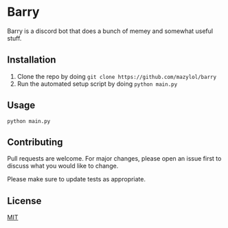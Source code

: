 # Barry

Barry is a discord bot that does a bunch of memey and somewhat useful stuff.

## Installation
1. Clone the repo by doing `git clone https://github.com/mazylol/barry`
2. Run the automated setup script by doing `python main.py`

## Usage
```
python main.py
```

## Contributing
Pull requests are welcome. For major changes, please open an issue first to discuss what you would like to change.

Please make sure to update tests as appropriate.

## License
[MIT](https://choosealicense.com/licenses/mit/)
